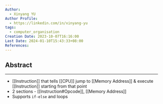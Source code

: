 ```yaml
---
Author:
  - Xinyang YU
Author Profile:
  - https://linkedin.com/in/xinyang-yu
tags:
  - computer_organisation
Creation Date: 2023-10-07T16:16:00
Last Date: 2024-01-10T15:43:33+08:00
References: 
---
```

## Abstract
---
 - [[Instruction]] that tells [[CPU]] jump to [[Memory Address]] & execute [[Instruction]] starting from that point
 - 2 sections - [[Instruction#Opcode]], [[Memory Address]]
 - Supports `if-else` and loops 